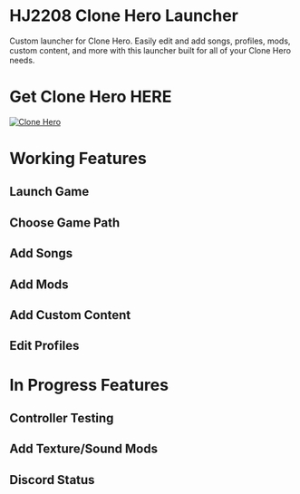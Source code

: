 # HJ2208 Clone Hero Launcher
Custom launcher for Clone Hero. Easily edit and add songs, profiles, mods, custom content, and more with this launcher built for all of  your Clone Hero needs.

# Get Clone Hero HERE
[![Clone Hero](https://github.com/user-attachments/assets/b7588b10-6794-429e-ad12-0a6c0f329b80)](https://clonehero.net/)

# Working Features
## Launch Game
## Choose Game Path
## Add Songs
## Add Mods
## Add Custom Content
## Edit Profiles

# In Progress Features
## Controller Testing
## Add Texture/Sound Mods
## Discord Status
